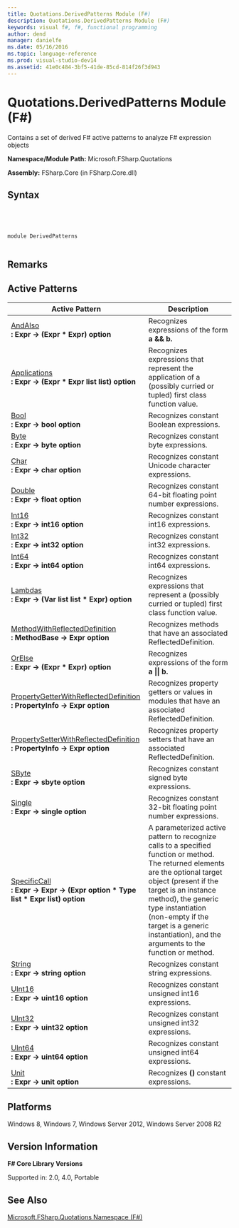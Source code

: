 ```yaml
---
title: Quotations.DerivedPatterns Module (F#)
description: Quotations.DerivedPatterns Module (F#)
keywords: visual f#, f#, functional programming
author: dend
manager: danielfe
ms.date: 05/16/2016
ms.topic: language-reference
ms.prod: visual-studio-dev14
ms.assetid: 41e0c484-3bf5-41de-85cd-814f26f3d943 
---
```


# Quotations.DerivedPatterns Module (F#)

Contains a set of derived F# active patterns to analyze F# expression objects

**Namespace/Module Path:** Microsoft.FSharp.Quotations

**Assembly:** FSharp.Core (in FSharp.Core.dll)


## Syntax



```




module DerivedPatterns


```





## Remarks

## Active Patterns


|Active Pattern|Description|
|--------------|-----------|
|[AndAlso](http://msdn.microsoft.com/en-us/library/6bff3ba2-02be-4ba0-8675-4c42844a3cf8)<br />**: Expr -&gt; (Expr &#42; Expr) option**|Recognizes expressions of the form **a &amp;&amp; b.**|
|[Applications](http://msdn.microsoft.com/en-us/library/b7b396fd-0242-4107-88e2-759fbae8ea75)<br />**: Expr -&gt; (Expr &#42; Expr list list) option**|Recognizes expressions that represent the application of a (possibly curried or tupled) first class function value.|
|[Bool](http://msdn.microsoft.com/en-us/library/8ec9d19e-c65e-44fb-bce4-c7df4e2f507c)<br />**: Expr -&gt; bool option**|Recognizes constant Boolean expressions.|
|[Byte](http://msdn.microsoft.com/en-us/library/6ef0a209-ccac-4f5c-a2c8-ee2f7ea8cd79)<br />**: Expr -&gt; byte option**|Recognizes constant byte expressions.|
|[Char](http://msdn.microsoft.com/en-us/library/f250d134-eff1-4c68-8654-4f12609ce462)<br />**: Expr -&gt; char option**|Recognizes constant Unicode character expressions.|
|[Double](http://msdn.microsoft.com/en-us/library/10bea93d-14ee-4ef7-bfed-348fb3cf8d4d)<br />**: Expr -&gt; float option**|Recognizes constant 64-bit floating point number expressions.|
|[Int16](http://msdn.microsoft.com/en-us/library/04b744ea-7970-4c23-b1d2-53b66dd93174)<br />**: Expr -&gt; int16 option**|Recognizes constant int16 expressions.|
|[Int32](http://msdn.microsoft.com/en-us/library/a59bfbeb-5213-422f-a00d-6aa5453c12bb)<br />**: Expr -&gt; int32 option**|Recognizes constant int32 expressions.|
|[Int64](http://msdn.microsoft.com/en-us/library/11f9b28a-fc3d-4393-a2b4-f5e610207e9b)<br />**: Expr -&gt; int64 option**|Recognizes constant int64 expressions.|
|[Lambdas](http://msdn.microsoft.com/en-us/library/87373e02-5eb9-424a-b40c-e86a726e10bf)<br />**: Expr -&gt; (Var list list &#42; Expr) option**|Recognizes expressions that represent a (possibly curried or tupled) first class function value.|
|[MethodWithReflectedDefinition](http://msdn.microsoft.com/en-us/library/943fab79-f0c3-43f3-ae91-7d43659b90b1)<br />**: MethodBase -&gt; Expr option**|Recognizes methods that have an associated ReflectedDefinition.|
|[OrElse](http://msdn.microsoft.com/en-us/library/9e5eedb1-a131-4f29-a6fb-ea1850eb65de)<br />**: Expr -&gt; (Expr &#42; Expr) option**|Recognizes expressions of the form **a &#124;&#124; b.**|
|[PropertyGetterWithReflectedDefinition](http://msdn.microsoft.com/en-us/library/e8c25ce7-d2fc-44ae-b540-c22963316d9e)<br />**: PropertyInfo -&gt; Expr option**|Recognizes property getters or values in modules that have an associated ReflectedDefinition.|
|[PropertySetterWithReflectedDefinition](http://msdn.microsoft.com/en-us/library/ebe4b18d-57b0-45b9-8e2d-3dfc5a3c6f19)<br />**: PropertyInfo -&gt; Expr option**|Recognizes property setters that have an associated ReflectedDefinition.|
|[SByte](http://msdn.microsoft.com/en-us/library/91b92dae-4a61-4a0f-b264-a6235227b2fd)<br />**: Expr -&gt; sbyte option**|Recognizes constant signed byte expressions.|
|[Single](http://msdn.microsoft.com/en-us/library/02a25920-18c4-491e-9a80-efd0212b99bc)<br />**: Expr -&gt; single option**|Recognizes constant 32-bit floating point number expressions.|
|[SpecificCall](http://msdn.microsoft.com/en-us/library/05a77b21-20fe-4b9a-8e07-aa999538198d)<br />**: Expr -&gt; Expr -&gt; (Expr option &#42; Type list &#42; Expr list) option**|A parameterized active pattern to recognize calls to a specified function or method. The returned elements are the optional target object (present if the target is an instance method), the generic type instantiation (non-empty if the target is a generic instantiation), and the arguments to the function or method.|
|[String](http://msdn.microsoft.com/en-us/library/9d736c5b-eb3a-44cb-8f12-260e8632fb2d)<br />**: Expr -&gt; string option**|Recognizes constant string expressions.|
|[UInt16](http://msdn.microsoft.com/en-us/library/94d513b9-2491-460e-92e0-a456d876c787)<br />**: Expr -&gt; uint16 option**|Recognizes constant unsigned int16 expressions.|
|[UInt32](http://msdn.microsoft.com/en-us/library/ac0b073a-acd9-4a3c-b131-e0342adb3a37)<br />**: Expr -&gt; uint32 option**|Recognizes constant unsigned int32 expressions.|
|[UInt64](http://msdn.microsoft.com/en-us/library/304aa9eb-c301-4d33-a07a-b23c0755d80d)<br />**: Expr -&gt; uint64 option**|Recognizes constant unsigned int64 expressions.|
|[Unit](http://msdn.microsoft.com/en-us/library/cebe4367-8f7a-4c01-887d-32264a4a81a5)<br />**: Expr -&gt; unit option**|Recognizes **()** constant expressions.|

## Platforms
Windows 8, Windows 7, Windows Server 2012, Windows Server 2008 R2


## Version Information
**F# Core Library Versions**

Supported in: 2.0, 4.0, Portable




## See Also
[Microsoft.FSharp.Quotations Namespace &#40;F&#35;&#41;](Microsoft.FSharp.Quotations-Namespace-%5BFSharp%5D.md)

